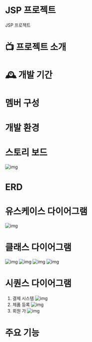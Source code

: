 # JSP 프로젝트
JSP 프로젝트 

# 📺 프로젝트 소개
# 🕰️ 개발 기간
# 멤버 구성
# 개발 환경
# 스토리 보드 
![img](https://imgur.com/NIkbCmz.png)

# ERD

# 유스케이스 다이어그램
![img](https://imgur.com/UbUMOQW.png)

# 클래스 다이어그램
![img](https://imgur.com/H3j7zDr.png)
![img](https://imgur.com/jM8lrKb.png)
![img](https://imgur.com/TeigsbO.png)
![img](https://imgur.com/M9FZKk5.png)
# 시퀀스 다이어그램
1. 결제 시스템
   ![img](https://imgur.com/zvzjdDd.png)
2. 제품 등록
   ![img](https://imgur.com/nfEvELq.png)
3. 회원 가
   ![img](https://imgur.com/e4oPWA2.png)
# 주요 기능
